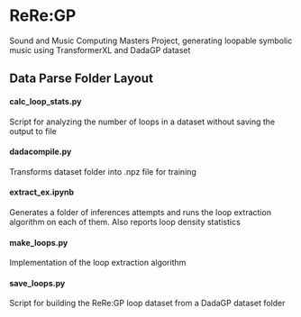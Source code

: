 # ReRe:GP
Sound and Music Computing Masters Project, generating loopable symbolic music using TransformerXL and DadaGP dataset

## Data Parse Folder Layout

#### calc_loop_stats.py
Script for analyzing the number of loops in a dataset without saving the output to file

#### dadacompile.py
Transforms dataset folder into .npz file for training

#### extract_ex.ipynb
Generates a folder of inferences attempts and runs the loop extraction algorithm on each of them. Also reports loop density statistics

#### make_loops.py
Implementation of the loop extraction algorithm

#### save_loops.py
Script for building the ReRe:GP loop dataset from a DadaGP dataset folder
